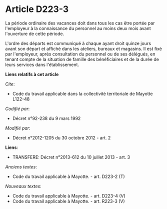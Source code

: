 # Article D223-3

La période ordinaire des vacances doit dans tous les cas être portée par l'employeur à la connaissance du personnel au moins
deux mois avant l'ouverture de cette période.

L'ordre des départs est communiqué à chaque ayant droit quinze jours avant son départ et affiché dans les ateliers, bureaux
et magasins. Il est fixé par l'employeur, après consultation du personnel ou de ses délégués, en tenant compte de la
situation de famille des bénéficiaires et de la durée de leurs services dans l'établissement.

**Liens relatifs à cet article**

_Cite_:

  - Code du travail applicable dans la collectivité territoriale de Mayotte L122-48

_Codifié par_:

  - Décret n°92-238 du 9 mars 1992

_Modifié par_:

  - Décret n°2012-1205 du 30 octobre 2012 - art. 2

**Liens**:

  - TRANSFERE: Décret n°2013-612 du 10 juillet 2013 - art. 3

_Anciens textes_:

  - Code du travail applicable à Mayotte. - art. D223-2 (T)

_Nouveaux textes_:

  - Code du travail applicable à Mayotte. - art. D223-4 (V)
  - Code du travail applicable à Mayotte. - art. R223-3 (V)
